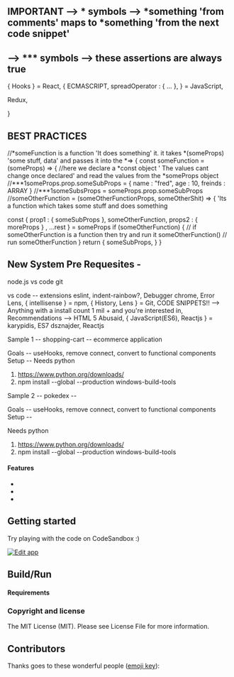 ## IMPORTANT -->  * symbols --> *something 'from comments' maps to *something 'from the next code snippet'
## --> *** symbols --> these assertions are always true
{ Hooks } = React, 
{ ECMASCRIPT, spreadOperator : { ... },  } = JavaScript,
                                
  Redux, 



} 
 

## BEST PRACTICES 
//*someFunction is a function 'It does something' it. it takes *(someProps) 'some stuff, data'  and passes it into the *=> {
const someFunction = (someProps) => {
   //here we declare a *const object ' The values cant change once declared' and read the values from the *someProps object
   //***1someProps.prop.someSubProps = { name : "fred", age : 10, freinds : ARRAY } 
   //***1someSubsProps = someProps.prop.someSubProps
   //someOtherFunction = (someOtherFunctionProps, someOtherShit) => { 'Its a function which takes some stuff and does something
   
   const { prop1 : { someSubProps }, someOtherFunction, props2 : { moreProps } , ...rest  } = someProps
   if (someOtherFunction) { // if someOtherFunction is a function then try and run it
      someOtherFunction() // run someOtherFunction
   }
   return { someSubProps, }
}

## New System Pre Requesites - 

node.js
vs code
git

vs code -- extensions
eslint, indent-rainbow?, Debugger chrome, Error Lens, { intellisense } = npm, { History, Lens } = Git, 
CODE SNIPPETS!! --> Anything with a install count 1 mil + and you're interested in,
Recommendations --> HTML 5 Abusaid, { JavaScript(ES6), Reactjs } = karypidis, ES7 dsznajder, Reactjs 



Sample 1 -- shopping-cart -- ecommerce application

Goals -- useHooks, remove connect, convert to functional components
Setup --
Needs python
1. https://www.python.org/downloads/
2. npm install --global --production windows-build-tools

Sample 2 -- pokedex -- 

Goals -- useHooks, remove connect, convert to functional components
Setup --

Needs python
1. https://www.python.org/downloads/
2. npm install --global --production windows-build-tools

#### Features

- 
- 
- 

## Getting started

Try playing with the code on CodeSandbox :)

[![Edit app](https://codesandbox.io/static/img/play-codesandbox.svg)](https://codesandbox.io/s/74rykw70qq)

## Build/Run

#### Requirements

### Copyright and license

The MIT License (MIT). Please see License File for more information.

## Contributors

Thanks goes to these wonderful people ([emoji key](https://allcontributors.org/docs/en/emoji-key)):

<!-- ALL-CONTRIBUTORS-LIST:START - Do not remove or modify this section -->
<!-- prettier-ignore -->
<table>
  <tr>
  </tr>
</table>

<!-- ALL-CONTRIBUTORS-LIST:END -->

